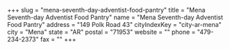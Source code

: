 +++
slug = "mena-seventh-day-adventist-food-pantry"
title = "Mena Seventh-day Adventist Food Pantry"
name = "Mena Seventh-day Adventist Food Pantry"
address = "149 Polk Road 43"
cityIndexKey = "city-ar-mena"
city = "Mena"
state = "AR"
postal = "71953"
website = ""
phone = "479-234-2373"
fax = ""
+++
